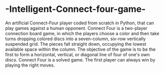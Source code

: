 # -Intelligent-Connect-four-game-
An artificial Connect-Four player coded from scratch in Python, that can play games against a
human opponent. Connect Four is a two-player connection board game, in which the players
choose a color and then take turns dropping colored discs into a seven-column, six-row
vertically suspended grid. The pieces fall straight down, occupying the lowest available space
within the column. The objective of the game is to be the first to form a horizontal, vertical, or
diagonal line of four of one's own discs. Connect Four is a solved game. The first player can
always win by playing the right moves.
